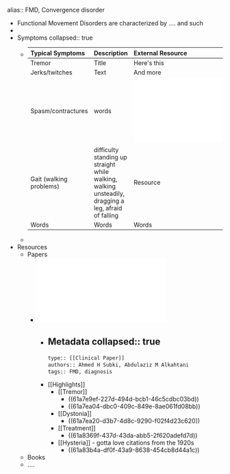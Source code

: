 alias:: FMD, Convergence disorder

- Functional Movement Disorders are characterized by .... and such
-
- Symptoms
  collapsed:: true
	- | Typical Symptoms     | Description | External Resource |
	  |--|--|--|
	  | Tremor     | Title       | Here's this   |
	  | Jerks/twitches   | Text        | And more      |
	  | Spasm/contractures | words | ![functional-movement-disorders-updated-overview.pdf](../assets/functional-movement-disorders-updated-overview_1638392725184_0.pdf) |
	  | Gait (walking problems) | difficulty standing up straight while walking, walking unsteadily, dragging a leg, afraid of falling | Resource |
	  |Words |Words|Words|
	-
- Resources
	- Papers
		- ![functional-movement-disorders-updated-overview.pdf](../assets/functional-movement-disorders-updated-overview_1638394057025_0.pdf)
			- Metadata
			  collapsed:: true
				-
				  type:: [[Clinical Paper]]
				  authors:: Ahmed H Subki, Abdulaziz M Alkahtani
				  tags:: FMD, diagnosis
			- [[Highlights]]
				- [[Tremor]]
					- ((61a7e9ef-227d-494d-bcb1-46c5cdbc03bd))
					- ((61a7ea04-dbc0-409c-849e-8ae061fd08bb))
				- [[Dystonia]]
					- ((61a7ea20-d3b7-4d8c-9290-f02f4d23c620))
				- [[Treatment]]
					- ((61a8369f-437d-43da-abb5-2f620adefd7d))
				- [[Hysteria]] - gotta love citations from the 1920s
					- ((61a83b4a-df0f-43a9-8638-454cb8d44a1c))
	- Books
	- ....